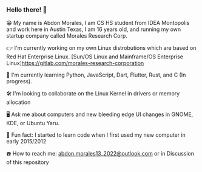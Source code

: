 ### Hello there! 👋

😁 My name is Abdon Morales, I am CS HS student from IDEA Montopolis and work here in Austin Texas, I am 16 years old, and running my own startup company called Morales Research Corp.

👉 I'm currently working on my own Linux distrobutions which are based on Red Hat Enterprise Linux. [Sun/OS Linux and Mainframe/OS Enterprise Linux]https://gitlab.com/morales-research-corporation

🏃 I'm currently learning Python, JavaScript, Dart, Flutter, Rust, and C (In progress).

🛠 I'm looking to collaborate on the Linux Kernel in drivers or memory allocation

🖥 Ask me about computers and new bleeding edge UI changes in GNOME, KDE, or Ubuntu Yaru.

💾 Fun fact: I started to learn code when I first used my new computer in early 2015/2012

☎️ How to reach me: abdon.morales13_2022@outlook.com or in Discussion of this repository
<!--
**abdonmorales/abdonmorales** is a ✨ _special_ ✨ repository because its `README.md` (this file) appears on your GitHub profile.

Here are some ideas to get you started:

- 🔭 I’m currently working on ...
- 🌱 I’m currently learning ...
- 👯 I’m looking to collaborate on ...
- 🤔 I’m looking for help with ...
- 💬 Ask me about ...
- 📫 How to reach me: ...
- 😄 Pronouns: ...
- ⚡ Fun fact: ...
-->
